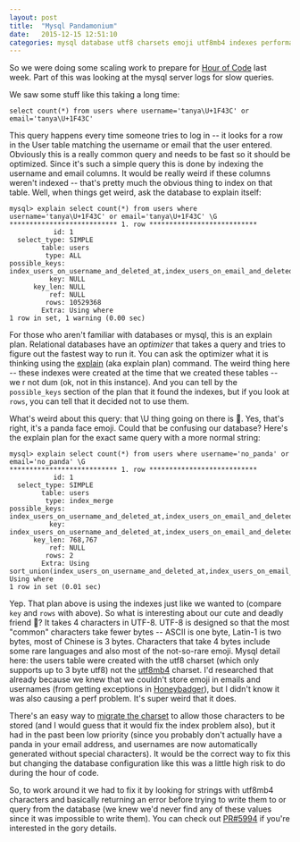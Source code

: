 ```yaml
---
layout: post
title:  "Mysql Pandamonium"
date:   2015-12-15 12:51:10
categories: mysql database utf8 charsets emoji utf8mb4 indexes performance
---
```


So we were doing some scaling work to prepare for <a href="https://hourofcode.com">Hour of Code</a> last week. Part of this was looking at the mysql server logs for slow queries.

We saw some stuff like this taking a long time:

````
select count(*) from users where username='tanya\U+1F43C' or email='tanya\U+1F43C'
````

This query happens every time someone tries to log in -- it looks for a row in the User table matching the username or email that the user entered. Obviously this is a really common query and needs to be fast so it should be optimized. Since it's such a simple query this is done by indexing the username and email columns. It would be really weird if these columns weren't indexed -- that's pretty much the obvious thing to index on that table. Well, when things get weird, ask the database to explain itself:

````
mysql> explain select count(*) from users where username='tanya\U+1F43C' or email='tanya\U+1F43C' \G
*************************** 1. row ***************************
           id: 1
  select_type: SIMPLE
        table: users
         type: ALL
possible_keys: index_users_on_username_and_deleted_at,index_users_on_email_and_deleted_at
          key: NULL
      key_len: NULL
          ref: NULL
         rows: 10529368
        Extra: Using where
1 row in set, 1 warning (0.00 sec)
````

For those who aren't familiar with databases or mysql, this is an explain plan. Relational databases have an *optimizer* that takes a query and tries to figure out the fastest way to run it. You can ask the optimizer what it is thinking using the <a href="https://dev.mysql.com/doc/refman/5.5/en/execution-plan-information.html">explain</a> (aka explain plan) command. The weird thing here -- these indexes were created at the time that we created these tables -- we r not dum (ok, not in this instance). And you can tell by the `possible_keys` section of the plan that it found the indexes, but if you look at `rows`, you can tell that it decided not to use them.

What's weird about this query: that \U thing going on there is 🐼. Yes, that's right, it's a panda face emoji. Could that be confusing our database? Here's the explain plan for the exact same query with a more normal string:

````
mysql> explain select count(*) from users where username='no_panda' or email='no_panda' \G
*************************** 1. row ***************************
           id: 1
  select_type: SIMPLE
        table: users
         type: index_merge
possible_keys: index_users_on_username_and_deleted_at,index_users_on_email_and_deleted_at
          key: index_users_on_username_and_deleted_at,index_users_on_email_and_deleted_at
      key_len: 768,767
          ref: NULL
         rows: 2
        Extra: Using sort_union(index_users_on_username_and_deleted_at,index_users_on_email_and_deleted_at); Using where
1 row in set (0.01 sec)
````

Yep. That plan above is using the indexes just like we wanted to (compare `key` and `rows` with above). So what is interesting about our cute and deadly friend 🐼? It takes 4 characters in UTF-8. UTF-8 is designed so that the most "common" characters take fewer bytes -- ASCII is one byte, Latin-1 is two bytes, most of Chinese is 3 bytes. Characters that take 4 bytes include some rare languages and also most of the not-so-rare emoji. Mysql detail here: the users table were created with the utf8 charset (which only supports up to 3 byte utf8) not the <a href="https://dev.mysql.com/doc/refman/5.5/en/charset-unicode-utf8mb4.html">utf8mb4</a> charset. I'd researched that already because we knew that we couldn't store emoji in emails and usernames (from getting exceptions in <a href="http://honeybadger.io">Honeybadger</a>), but I didn't know it was also causing a perf problem. It's super weird that it does.

There's an easy way to <a href="https://dev.mysql.com/doc/refman/5.5/en/charset-unicode-upgrading.html">migrate the charset</a> to allow those characters to be stored (and I would guess that it would fix the index problem also), but it had in the past been low priority (since you probably don't actually have a panda in your email address, and usernames are now automatically generated without special characters). It would be the correct way to fix this but changing the database configuration like this was a little high risk to do during the hour of code.

So, to work around it we had to fix it by looking for strings with utf8mb4 characters and basically returning an error before trying to write them to or query from the database (we knew we'd never find any of these values since it was impossible to write them). You can check out <a href="https://github.com/code-dot-org/code-dot-org/pull/5994">PR#5994</a> if you're interested in the gory details.
